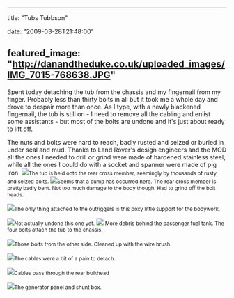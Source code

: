 
---
title: "Tubs Tubbson"

date: "2009-03-28T21:48:00"

featured_image: "http://danandtheduke.co.uk/uploaded_images/IMG_7015-768638.JPG"
---


Spent today detaching the tub from the chassis and my fingernail from my finger.  Probably less than thirty bolts in all but it took me a whole day and drove to despair more than once.  As I type, with a newly blackened fingernail, the tub is still on - I need to remove all the cabling and enlist some assistants - but most of the bolts are undone and it's just about ready to lift off.

The nuts and bolts were hard to reach, badly rusted and seized or <span>buried</span> in <span>under seal</span> and mud. Thanks to Land Rover's design engineers and the MOD all the ones I needed to drill or grind were made of hardened stainless steel, while all the ones I could do with a socket and spanner were made of pig iron.
<a href="http://danandtheduke.co.uk/uploaded_images/IMG_7015-768672.JPG"><img src="/images/tubs-tubbson/IMG_7015-768638.JPG"/></a><span style="font-size:85%;">The tub is held onto the rear cross member, seemingly by thousands of rusty and seized bolts.
</span>
<a href="http://danandtheduke.co.uk/uploaded_images/IMG_7012-768616.JPG"><img src="/images/tubs-tubbson/IMG_7012-768611.JPG"/></a><span style="font-size:85%;">Seems that a bump has occurred here.  The rear cross member is pretty badly bent.  Not too much damage to the body though.  Had to grind off the bolt heads.</span>

<a href="http://danandtheduke.co.uk/uploaded_images/IMG_7016-798696.JPG"><img src="/images/tubs-tubbson/IMG_7016-798689.JPG"/></a><span style="font-size:85%;">The only thing attached to the outriggers is this poxy little support for the bodywork.  </span>

<a href="http://danandtheduke.co.uk/uploaded_images/IMG_7017-798715.JPG"><img src="/images/tubs-tubbson/IMG_7017-798711.JPG"/></a><span style="font-size:85%;">Not actually undone this one yet.</span>
<a href="http://danandtheduke.co.uk/uploaded_images/IMG_7021-747493.JPG"><img src="/images/tubs-tubbson/IMG_7021-747458.JPG"/></a>
<span style="font-size:85%;">More debris behind the passenger fuel tank.  The four bolts attach the tub to the chassis.</span>

<a href="http://danandtheduke.co.uk/uploaded_images/IMG_7025-747549.JPG"><img src="/images/tubs-tubbson/IMG_7025-747513.JPG"/></a><span style="font-size:85%;">Those bolts from the other side.  Cleaned up with the wire brush.</span>

<a href="http://danandtheduke.co.uk/uploaded_images/IMG_7105-772517.JPG"><img src="/images/tubs-tubbson/IMG_7105-772485.JPG"/></a><span style="font-size:85%;">The cables were a bit of a pain to detach.</span>

<a href="http://danandtheduke.co.uk/uploaded_images/IMG_7107-772569.JPG"><img src="/images/tubs-tubbson/IMG_7107-772536.JPG"/></a><span style="font-size:85%;">Cables pass through the rear bulkhead</span>

<a href="http://danandtheduke.co.uk/uploaded_images/IMG_7125-729850.JPG"><img src="/images/tubs-tubbson/IMG_7125-729826.JPG"/></a><span style="font-size:85%;">The generator panel and shunt box.</span>
